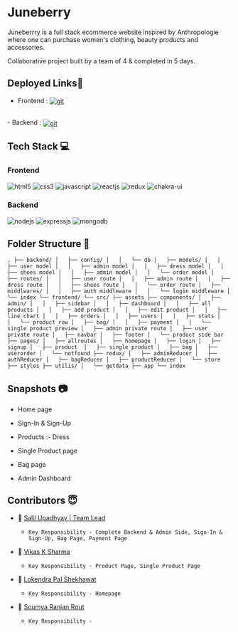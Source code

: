 # Juneberry

Juneberrry is a full stack ecommerce website inspired by Anthropologie where one can purchase women's clothing, beauty products
and accessories.

Collaborative project built by a team of 4 & completed in 5 days.

## Deployed Links🔗

- Frontend : <a href="https://juneberry.netlify.app/" target="_blank"> <img src="https://img.shields.io/badge/netlify-%23000000.svg?style=for-the-badge&logo=netlify&logoColor=#00C7B7" align="center" alt="git"/> </a>
</br>
- Backend : <a href="https://juneberry-backend.onrender.com/" target="_blank"> <img src="https://img.shields.io/badge/Render-46E3B7?style=for-the-badge&logo=render&logoColor#00C7B7" align="center" alt="git"/> </a>

## Tech Stack 💻
<div align="left"><h3 align="left">Frontend</h3>
<img src="https://img.shields.io/badge/html5-%23E34F26.svg?style=for-the-badge&logo=html5&logoColor=white" align="center" alt="html5">
<img src = "https://img.shields.io/badge/css3-%231572B6.svg?style=for-the-badge&logo=css3&logoColor=white" align="center" alt="css3">
<img src ="https://img.shields.io/badge/javascript-%23323330.svg?style=for-the-badge&logo=javascript&logoColor=%23F7DF1E" align="center" alt="javascript">
<img src="https://img.shields.io/badge/React-20232A?style=for-the-badge&logo=react&logoColor=61DAFB"  align="center" alt="reactjs" />
<img src="https://img.shields.io/badge/Redux-593D88?style=for-the-badge&logo=redux&logoColor=white"  align="center" alt="redux" />
<img src = "https://img.shields.io/badge/chakra ui-%234ED1C5.svg?style=for-the-badge&logo=chakraui&logoColor=white" align="center" alt="chakra-ui"/>
</div>
<div align="left"><h3 align="left">Backend</h3> 
<img src="https://img.shields.io/badge/Node.js-339933?style=for-the-badge&logo=nodedotjs&logoColor=white" align="center" alt="nodejs" />
<img src="https://img.shields.io/badge/Express.js-000000?style=for-the-badge&logo=express&logoColor=white" align="center" alt="expressjs"/>
<img src="https://img.shields.io/badge/MongoDB-4EA94B?style=for-the-badge&logo=mongodb&logoColor=white" align="center" alt="mongodb"/>
</div>

## Folder Structure 📂
`
.
├── backend/
│   ├── config/
│   │   └── db
│   ├── models/
│   │   ├── user model
│   │   ├── admin model
│   │   ├── dress model
│   │   ├── shoes model
│   │   ├── admin model
│   │   └── order model
│   ├── routes/
│   │   ├── user route
│   │   ├── admin route
│   │   ├── dress route
│   │   ├── shoes route
│   │   └── order route
│   ├── middlwares/
│   │   ├── auth middleware
│   │   └── login middleware
│   └── index
└── frontend/
    └── src/
        ├── assets
        ├── components/
        │   ├── admin/
        │   │   ├── sidebar
        │   │   ├── dashboard
        │   │   ├── all products
        │   │   ├── add product
        │   │   ├── edit product
        │   │   ├── line chart
        │   │   ├── orders
        │   │   ├── users
        │   │   ├── stats
        │   │   └── product row
        │   ├── bag/
        │   │   ├── payment
        │   │   └── single product preview
        │   ├── admin private route
        │   ├── user private route
        │   ├── navbar
        │   ├── footer
        │   └── product side bar
        ├── pages/
        │   ├── allroutes
        │   ├── homepage
        │   ├── login
        │   ├── signup
        │   ├── product 
        │   ├── single product
        │   ├── bag
        │   ├── userorder
        │   └── notfound
        ├── redux/
        │   ├── adminReducer
        │   ├── authReducer
        │   ├── bagReducer
        │   ├── productReducer
        │   └── store
        ├── styles
        ├── utilis/
        │   └── getdata
        ├── app
        └── index
`
## Snapshots :camera:
* Home page


* Sign-In & Sign-Up 
 

* Products :- Dress


* Single Product page


* Bag page


* Admin Dashboard


## Contributors  😇

- 👤 [Salil Upadhyay | Team Lead](https://github.com/salil-01)

  -     Key Responsibility - Complete Backend & Admin Side, Sign-In & Sign-Up, Bag Page, Payment Page

- 👤 [Vikas K Sharma]()

  -     Key Responsibility - Product Page, Single Product Page

- 👤 [Lokendra Pal Shekhawat]()

  -     Key Responsibility - Homepage 

- 👤 [Soumya Ranjan Rout]()
  -     Key Responsibility - 
